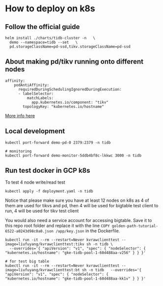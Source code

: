 # How to deploy on k8s

## Follow the official guide 
```
helm install ./charts/tidb-cluster -n   \
  demo --namespace=tidb --set   \
  pd.storageClassName=pd-ssd,tikv.storageClassName=pd-ssd
```

## About making pd/tikv running onto different nodes

```
affinity: 
    podAntiAffinity:
      requiredDuringSchedulingIgnoredDuringExecution:
      - labelSelector:
          matchLabels:
            app.kubernetes.io/component: "tikv"
        topologyKey: "kubernetes.io/hostname"
```
[More info here](https://github.com/pingcap/tidb-operator/blob/master/docs/operation-guide.md#configuration)

## Local development
```
kubectl port-forward demo-pd-0 2379:2379 -n tidb

# monitoring
kubectl port-forward demo-monitor-5ddb4bf8c-lkkwc 3000 -n tidb
```

## Run test docker in GCP k8s

To test 4 node write/read test
```
kubectl apply -f deployment.yaml -n tidb
```
Notice that please make sure you have at least 12 nodes on k8s as 4 of them are used for tikvs and pd,
then 4 will be used for bigtable test client to run, 4 will be used for tikv test client

You would also need a service account for accessing bigtable. Save it to this repo root folder and 
replace it with the line `COPY golden-path-tutorial-6522-a0243d98c0a0.json /app/key.json` in the Dockerfile.

```
kubectl run -it --rm --restart=Never kvrawclienttest --image=liufuyang/kvrawclienttest:tikv sh -n tidb \
  --overrides='{ "apiVersion": "v1", "spec": { "nodeSelector": { "kubernetes.io/hostname": "gke-tidb-pool-1-60d488aa-v256" } } }'

# for test big table
kubectl run -it --rm --restart=Never kvrawclienttest --image=liufuyang/kvrawclienttest:bt sh -n tidb   --overrides='{ "apiVersion": "v1", "spec": { "nodeSelector": { "kubernetes.io/hostname": "gke-tidb-pool-1-60d488aa-kk1v" } } }'
```
